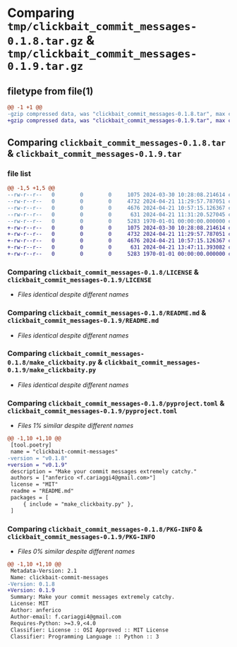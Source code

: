 # Comparing `tmp/clickbait_commit_messages-0.1.8.tar.gz` & `tmp/clickbait_commit_messages-0.1.9.tar.gz`

## filetype from file(1)

```diff
@@ -1 +1 @@
-gzip compressed data, was "clickbait_commit_messages-0.1.8.tar", max compression
+gzip compressed data, was "clickbait_commit_messages-0.1.9.tar", max compression
```

## Comparing `clickbait_commit_messages-0.1.8.tar` & `clickbait_commit_messages-0.1.9.tar`

### file list

```diff
@@ -1,5 +1,5 @@
--rw-r--r--   0        0        0     1075 2024-03-30 10:28:08.214614 clickbait_commit_messages-0.1.8/LICENSE
--rw-r--r--   0        0        0     4732 2024-04-21 11:29:57.787051 clickbait_commit_messages-0.1.8/README.md
--rw-r--r--   0        0        0     4676 2024-04-21 10:57:15.126367 clickbait_commit_messages-0.1.8/make_clickbaity.py
--rw-r--r--   0        0        0      631 2024-04-21 11:31:20.527045 clickbait_commit_messages-0.1.8/pyproject.toml
--rw-r--r--   0        0        0     5283 1970-01-01 00:00:00.000000 clickbait_commit_messages-0.1.8/PKG-INFO
+-rw-r--r--   0        0        0     1075 2024-03-30 10:28:08.214614 clickbait_commit_messages-0.1.9/LICENSE
+-rw-r--r--   0        0        0     4732 2024-04-21 11:29:57.787051 clickbait_commit_messages-0.1.9/README.md
+-rw-r--r--   0        0        0     4676 2024-04-21 10:57:15.126367 clickbait_commit_messages-0.1.9/make_clickbaity.py
+-rw-r--r--   0        0        0      631 2024-04-21 13:47:11.393082 clickbait_commit_messages-0.1.9/pyproject.toml
+-rw-r--r--   0        0        0     5283 1970-01-01 00:00:00.000000 clickbait_commit_messages-0.1.9/PKG-INFO
```

### Comparing `clickbait_commit_messages-0.1.8/LICENSE` & `clickbait_commit_messages-0.1.9/LICENSE`

 * *Files identical despite different names*

### Comparing `clickbait_commit_messages-0.1.8/README.md` & `clickbait_commit_messages-0.1.9/README.md`

 * *Files identical despite different names*

### Comparing `clickbait_commit_messages-0.1.8/make_clickbaity.py` & `clickbait_commit_messages-0.1.9/make_clickbaity.py`

 * *Files identical despite different names*

### Comparing `clickbait_commit_messages-0.1.8/pyproject.toml` & `clickbait_commit_messages-0.1.9/pyproject.toml`

 * *Files 1% similar despite different names*

```diff
@@ -1,10 +1,10 @@
 [tool.poetry]
 name = "clickbait-commit-messages"
-version = "v0.1.8"
+version = "v0.1.9"
 description = "Make your commit messages extremely catchy."
 authors = ["anferico <f.cariaggi4@gmail.com>"]
 license = "MIT"
 readme = "README.md"
 packages = [
     { include = "make_clickbaity.py" },
 ]
```

### Comparing `clickbait_commit_messages-0.1.8/PKG-INFO` & `clickbait_commit_messages-0.1.9/PKG-INFO`

 * *Files 0% similar despite different names*

```diff
@@ -1,10 +1,10 @@
 Metadata-Version: 2.1
 Name: clickbait-commit-messages
-Version: 0.1.8
+Version: 0.1.9
 Summary: Make your commit messages extremely catchy.
 License: MIT
 Author: anferico
 Author-email: f.cariaggi4@gmail.com
 Requires-Python: >=3.9,<4.0
 Classifier: License :: OSI Approved :: MIT License
 Classifier: Programming Language :: Python :: 3
```

